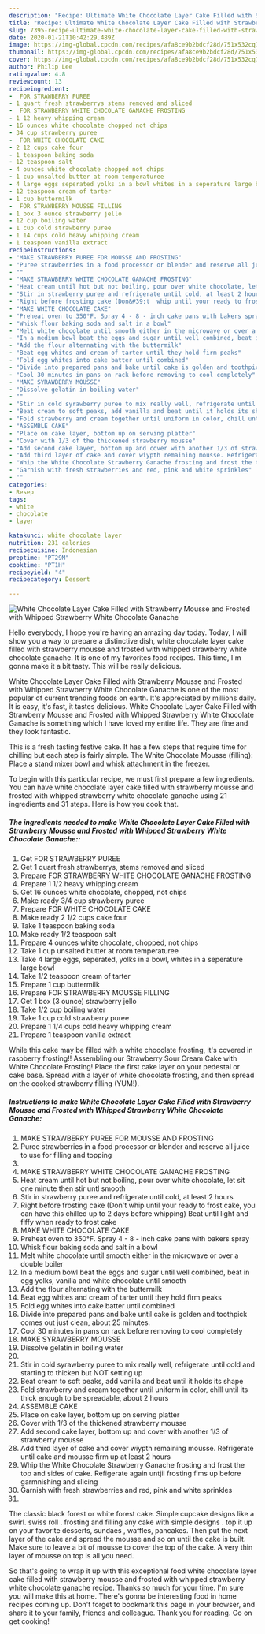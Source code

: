```yaml
---
description: "Recipe: Ultimate White Chocolate Layer Cake Filled with Strawberry Mousse and Frosted with Whipped Strawberry White Chocolate Ganache"
title: "Recipe: Ultimate White Chocolate Layer Cake Filled with Strawberry Mousse and Frosted with Whipped Strawberry White Chocolate Ganache"
slug: 7395-recipe-ultimate-white-chocolate-layer-cake-filled-with-strawberry-mousse-and-frosted-with-whipped-strawberry-white-chocolate-ganache
date: 2020-01-21T10:42:29.489Z
image: https://img-global.cpcdn.com/recipes/afa8ce9b2bdcf28d/751x532cq70/white-chocolate-layer-cake-filled-with-strawberry-mousse-and-frosted-with-whipped-strawberry-white-c-recipe-main-photo.jpg
thumbnail: https://img-global.cpcdn.com/recipes/afa8ce9b2bdcf28d/751x532cq70/white-chocolate-layer-cake-filled-with-strawberry-mousse-and-frosted-with-whipped-strawberry-white-c-recipe-main-photo.jpg
cover: https://img-global.cpcdn.com/recipes/afa8ce9b2bdcf28d/751x532cq70/white-chocolate-layer-cake-filled-with-strawberry-mousse-and-frosted-with-whipped-strawberry-white-c-recipe-main-photo.jpg
author: Philip Lee
ratingvalue: 4.8
reviewcount: 13
recipeingredient:
-  FOR STRAWBERRY PUREE
- 1 quart fresh strawberrys stems removed and sliced
-  FOR STRAWBERRY WHITE CHOCOLATE GANACHE FROSTING
- 1 12 heavy whipping cream
- 16 ounces white chocolate chopped not chips
- 34 cup strawberry puree
-  FOR WHITE CHOCOLATE CAKE
- 2 12 cups cake four
- 1 teaspoon baking soda
- 12 teaspoon salt
- 4 ounces white chocolate chopped not chips
- 1 cup unsalted butter at room temperaturee
- 4 large eggs seperated yolks in a bowl whites in a seperature large bowl
- 12 teaspoon cream of tarter
- 1 cup buttermilk
-  FOR STRAWBERRY MOUSSE FILLING
- 1 box 3 ounce strawberry jello
- 12 cup boiling water
- 1 cup cold strawberry puree
- 1 14 cups cold heavy whipping cream
- 1 teaspoon vanilla extract
recipeinstructions:
- "MAKE STRAWBERRY PUREE FOR MOUSSE AND FROSTING"
- "Puree strawberries in a food processor or blender and reserve all juice to use for filling and topping"
- ""
- "MAKE STRAWBERRY WHITE CHOCOLATE GANACHE FROSTING"
- "Heat cream until hot but not boiling, pour over white chocolate, let sit one minute then stir untl smooth"
- "Stir in strawberry puree and refrigerate until cold, at least 2 hours"
- "Right before frosting cake (Don&#39;t  whip until your ready to frost cake, you can have this chilled up to 2 days before whipping) Beat until light and flffy when ready to frost cake"
- "MAKE WHITE CHOCOLATE CAKE"
- "Preheat oven to 350°F. Spray 4 - 8 - inch cake pans with bakers spray"
- "Whisk flour baking soda and salt in a bowl"
- "Melt white chocolate until smooth either in the microwave or over a double boiler"
- "In a medium bowl beat the eggs and sugar until well combined, beat in egg yolks, vanilla and white chocolate until smooth"
- "Add the flour alternating with the buttermilk"
- "Beat egg whites and cream of tarter until they hold firm peaks"
- "Fold egg whites into cake batter until combined"
- "Divide into prepared pans and bake until cake is golden and toothpick comes out just clean, about 25 minutes."
- "Cool 30 minutes in pans on rack before removing to cool completely"
- "MAKE SYRAWBERRY MOUSSE"
- "Dissolve gelatin in boiling water"
- ""
- "Stir in cold syrawberry puree to mix really well, refrigerate until cold and starting to thicken but NOT setting up"
- "Beat cream to soft peaks, add vanilla and beat until it holds its shape"
- "Fold strawberry and cream together until uniform in color, chill until its thick enough to be spreadable, about 2 hours"
- "ASSEMBLE CAKE"
- "Place on cake layer, bottom up on serving platter"
- "Cover with 1/3 of the thickened strawberry mousse"
- "Add second cake layer, bottom up and cover with another 1/3 of strawberry mousse"
- "Add third layer of cake and cover wiypth remaining mousse. Refrigerate until cake and mousse firm up at least 2 hours"
- "Whip the White Chocolate Strawberry Ganache frosting and frost the top and sides of cake. Refigerate again untjil frosting fims up before garmnishing and slicing"
- "Garnish with fresh strawberries and red, pink and white sprinkles"
- ""
categories:
- Resep
tags:
- white
- chocolate
- layer

katakunci: white chocolate layer
nutrition: 231 calories
recipecuisine: Indonesian
preptime: "PT29M"
cooktime: "PT1H"
recipeyield: "4"
recipecategory: Dessert

---
```



![White Chocolate Layer Cake Filled with Strawberry Mousse and Frosted with Whipped Strawberry White Chocolate Ganache](https://img-global.cpcdn.com/recipes/afa8ce9b2bdcf28d/751x532cq70/white-chocolate-layer-cake-filled-with-strawberry-mousse-and-frosted-with-whipped-strawberry-white-c-recipe-main-photo.jpg)

Hello everybody, I hope you're having an amazing day today. Today, I will show you a way to prepare a distinctive dish, white chocolate layer cake filled with strawberry mousse and frosted with whipped strawberry white chocolate ganache. It is one of my favorites food recipes. This time, I'm gonna make it a bit tasty. This will be really delicious.

White Chocolate Layer Cake Filled with Strawberry Mousse and Frosted with Whipped Strawberry White Chocolate Ganache is one of the most popular of current trending foods on earth. It's appreciated by millions daily. It is easy, it's fast, it tastes delicious. White Chocolate Layer Cake Filled with Strawberry Mousse and Frosted with Whipped Strawberry White Chocolate Ganache is something which I have loved my entire life. They are fine and they look fantastic.

This is a fresh tasting festive cake. It has a few steps that require time for chilling but each step is fairly simple. The White Chocolate Mousse (filling): Place a stand mixer bowl and whisk attachment in the freezer.


To begin with this particular recipe, we must first prepare a few ingredients. You can have white chocolate layer cake filled with strawberry mousse and frosted with whipped strawberry white chocolate ganache using 21 ingredients and 31 steps. Here is how you cook that.

##### The ingredients needed to make White Chocolate Layer Cake Filled with Strawberry Mousse and Frosted with Whipped Strawberry White Chocolate Ganache::

1. Get  FOR STRAWBERRY PUREE
1. Get 1 quart fresh strawberrys, stems removed and sliced
1. Prepare  FOR STRAWBERRY WHITE CHOCOLATE GANACHE FROSTING
1. Prepare 1 1/2 heavy whipping cream
1. Get 16 ounces white chocolate, chopped, not chips
1. Make ready 3/4 cup strawberry puree
1. Prepare  FOR WHITE CHOCOLATE CAKE
1. Make ready 2 1/2 cups cake four
1. Take 1 teaspoon baking soda
1. Make ready 1/2 teaspoon salt
1. Prepare 4 ounces white chocolate, chopped, not chips
1. Take 1 cup unsalted butter at room temperaturee
1. Take 4 large eggs, seperated, yolks in a bowl, whites in a seperature large bowl
1. Take 1/2 teaspoon cream of tarter
1. Prepare 1 cup buttermilk
1. Prepare  FOR STRAWBERRY MOUSSE FILLING
1. Get 1 box (3 ounce) strawberry jello
1. Take 1/2 cup boiling water
1. Take 1 cup cold strawberry puree
1. Prepare 1 1/4 cups cold heavy whipping cream
1. Prepare 1 teaspoon vanilla extract


While this cake may be filled with a white chocolate frosting, it&#39;s covered in raspberry frosting!! Assembling our Strawberry Sour Cream Cake with White Chocolate Frosting! Place the first cake layer on your pedestal or cake base. Spread with a layer of white chocolate frosting, and then spread on the cooked strawberry filling (YUM!). 

##### Instructions to make White Chocolate Layer Cake Filled with Strawberry Mousse and Frosted with Whipped Strawberry White Chocolate Ganache:

1. MAKE STRAWBERRY PUREE FOR MOUSSE AND FROSTING
1. Puree strawberries in a food processor or blender and reserve all juice to use for filling and topping
1. 
1. MAKE STRAWBERRY WHITE CHOCOLATE GANACHE FROSTING
1. Heat cream until hot but not boiling, pour over white chocolate, let sit one minute then stir untl smooth
1. Stir in strawberry puree and refrigerate until cold, at least 2 hours
1. Right before frosting cake (Don&#39;t  whip until your ready to frost cake, you can have this chilled up to 2 days before whipping) Beat until light and flffy when ready to frost cake
1. MAKE WHITE CHOCOLATE CAKE
1. Preheat oven to 350°F. Spray 4 - 8 - inch cake pans with bakers spray
1. Whisk flour baking soda and salt in a bowl
1. Melt white chocolate until smooth either in the microwave or over a double boiler
1. In a medium bowl beat the eggs and sugar until well combined, beat in egg yolks, vanilla and white chocolate until smooth
1. Add the flour alternating with the buttermilk
1. Beat egg whites and cream of tarter until they hold firm peaks
1. Fold egg whites into cake batter until combined
1. Divide into prepared pans and bake until cake is golden and toothpick comes out just clean, about 25 minutes.
1. Cool 30 minutes in pans on rack before removing to cool completely
1. MAKE SYRAWBERRY MOUSSE
1. Dissolve gelatin in boiling water
1. 
1. Stir in cold syrawberry puree to mix really well, refrigerate until cold and starting to thicken but NOT setting up
1. Beat cream to soft peaks, add vanilla and beat until it holds its shape
1. Fold strawberry and cream together until uniform in color, chill until its thick enough to be spreadable, about 2 hours
1. ASSEMBLE CAKE
1. Place on cake layer, bottom up on serving platter
1. Cover with 1/3 of the thickened strawberry mousse
1. Add second cake layer, bottom up and cover with another 1/3 of strawberry mousse
1. Add third layer of cake and cover wiypth remaining mousse. Refrigerate until cake and mousse firm up at least 2 hours
1. Whip the White Chocolate Strawberry Ganache frosting and frost the top and sides of cake. Refigerate again untjil frosting fims up before garmnishing and slicing
1. Garnish with fresh strawberries and red, pink and white sprinkles
1. 


The classic black forest or white forest cake. Simple cupcake designs like a swirl. swiss roll . frosting and filling any cake with simple designs . top it up on your favorite desserts, sundaes , waffles, pancakes. Then put the next layer of the cake and spread the mousse and so on until the cake is built. Make sure to leave a bit of mousse to cover the top of the cake. A very thin layer of mousse on top is all you need. 

So that's going to wrap it up with this exceptional food white chocolate layer cake filled with strawberry mousse and frosted with whipped strawberry white chocolate ganache recipe. Thanks so much for your time. I'm sure you will make this at home. There's gonna be interesting food in home recipes coming up. Don't forget to bookmark this page in your browser, and share it to your family, friends and colleague. Thank you for reading. Go on get cooking!
